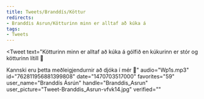 ```yaml
---
title: Tweets/Branddís/Köttur
redirects:
- Branddis Asrun/Kötturinn minn er alltaf að kúka á
tags:
- Tweets
---
```


<Tweet
text="Kötturinn minn er alltaf að kúka á gólfið en kúkurinn er stór og kötturinn lítill 🤔

Kannski eru þetta meðleigjendurnir að djóka í mér 🤔"
audio="Wp1s.mp3"
id="762811956881399808"
date="1470703517000"
favorites="59"
user_name="Branddís Ásrún"
handle="Branddis_Asrun"
user_picture="Tweet-Branddis_Asrun-vfvk14.jpg"
verified=""
></Tweet>

